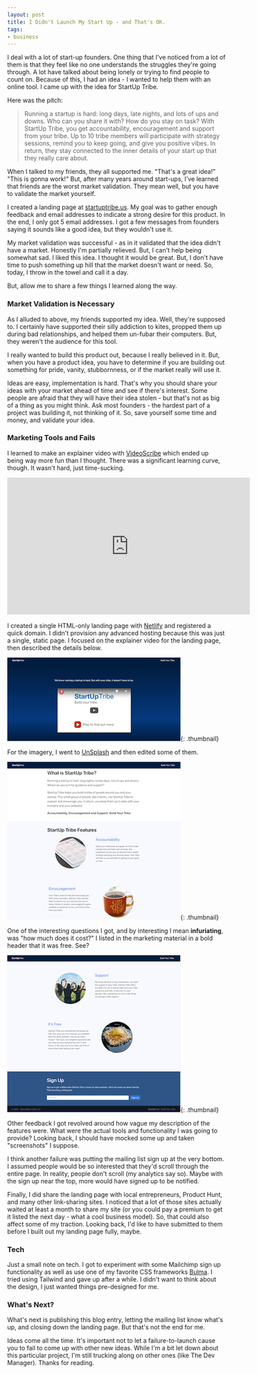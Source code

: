 ```yaml
---
layout: post
title: I Didn't Launch My Start Up - and That's OK.
tags:
- business
---
```

I deal with a lot of start-up founders. One thing that I've noticed from a lot of them is that they feel like no one understands the struggles they're going through. A lot have talked about being lonely or trying to find people to count on.  Because of this, I had an idea - I wanted to help them with an online tool.  I came up with the idea for StartUp Tribe.

Here was the pitch:

> Running a startup is hard: long days, late nights, and lots of ups and downs.  Who can you share it with? How do you stay on task?  With StartUp Tribe, you get accountability, encouragement and support from your tribe.  Up to 10 tribe members will participate with strategy sessions, remind you to keep going, and give you positive vibes.  In return, they stay connected to the inner details of your start up that they really care about.

When I talked to my friends, they all supported me.  "That's a great idea!"  "This is gonna work!"  But, after many years around start-ups, I've learned that friends are the worst market validation. They mean well, but you have to validate the market yourself.

I created a landing page at [startuptribe.us](https://startuptribe.us). My goal was to gather enough feedback and email addresses to indicate a strong desire for this product. In the end, I only got 5 email addresses. I got a few messages from founders saying it sounds like a good idea, but they wouldn't use it.

My market validation was successful - as in it validated that the idea didn't have a market.  Honestly I'm partially relieved.  But, I can't help being somewhat sad. I liked this idea. I thought it would be great. But, I don't have time to push something up hill that the market doesn't want or need.  So, today, I throw in the towel and call it a day.  

But, allow me to share a few things I learned along the way.

### Market Validation is Necessary

As I alluded to above, my friends supported my idea. Well, they're supposed to.  I certainly have supported their silly addiction to kites, propped them up during bad relationships, and helped them un-fubar their computers.  But, they weren't the audience for this tool.

I really wanted to build this product out, because I really believed in it.  But, when you have a product idea, you have to determine if you are building out something for pride, vanity, stubbornness, or if the market really will use it.

Ideas are easy, implementation is hard.  That's why you should share your ideas with your market ahead of time and see if there's interest.  Some people are afraid that they will have their idea stolen - but that's not as big of a thing as you might think.  Ask most founders - the hardest part of a project was building it, not thinking of it.  So, save yourself some time and money, and validate your idea.

### Marketing Tools and Fails

I learned to make an explainer video with [VideoScribe](https://www.videoscribe.co) which ended up being way more fun than I thought.  There was a significant learning curve, though.  It wasn't hard, just time-sucking.

<div style="text-align: center">
<iframe width="560" height="315" src="https://www.youtube.com/embed/tFdguLPUaAQ" frameborder="0" allow="accelerometer; autoplay; encrypted-media; gyroscope; picture-in-picture" allowfullscreen></iframe>
</div>

I created a single HTML-only landing page with [Netlify](https://netlify.com) and registered a quick domain. I didn't provision any advanced hosting because this was just a single, static page. I focused on the explainer video for the landing page, then described the details below.

[![Landing Page](/uploads/2019/startuptribe1.thumbnail.png)](/uploads/2019/startuptribe1.png){: .thumbnail}

For the imagery, I went to [UnSplash](https://unsplash.com) and then edited some of them.

[![Landing Page 2](/uploads/2019/startuptribe2.thumbnail.png)](/uploads/2019/startuptribe2.png){: .thumbnail}

One of the interesting questions I got, and by interesting I mean **infuriating**, was "how much does it cost?"  I listed in the marketing material in a bold header that it was free.  See?

[![It's Free](/uploads/2019/startuptribe3.thumbnail.png)](/uploads/2019/startuptribe3.png){: .thumbnail}


Other feedback I got revolved around how vague my description of the features were. What were the actual tools and functionality I was going to provide? Looking back, I should have mocked some up and taken "screenshots" I suppose.

I think another failure was putting the mailing list sign up at the very bottom. I assumed people would be so interested that they'd scroll through the entire page.  In reality, people don't scroll (my analytics say so).  Maybe with the sign up near the top, more would have signed up to be notified.

Finally, I did share the landing page with local entrepreneurs, Product Hunt, and many other link-sharing sites.  I noticed that a lot of those sites actually waited at least a month to share my site (or you could pay a premium to get it listed the next day - what a cool business model).  So, that could also affect some of my traction. Looking back, I'd like to have submitted to them before I built out my landing page fully, maybe.

### Tech

Just a small note on tech.  I got to experiment with some Mailchimp sign up functionality as well as use one of my favorite CSS frameworks [Bulma](https://bulma.io/).  I tried using Tailwind and gave up after a while.  I didn't want to think about the design, I just wanted things pre-designed for me.

### What's Next?

What's next is publishing this blog entry, letting the mailing list know what's up, and closing down the landing page.  But that's not the end for me.

Ideas come all the time. It's important not to let a failure-to-launch cause you to fail to come up with other new ideas.  While I'm a bit let down about this particular project, I'm still trucking along on other ones (like The Dev Manager).  Thanks for reading.
